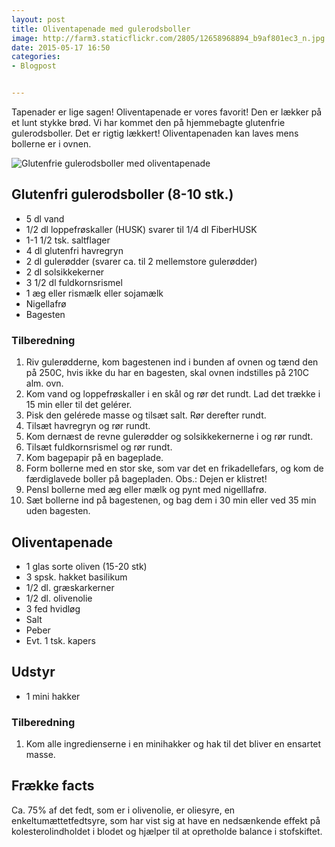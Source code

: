 ```yaml
---
layout: post
title: Oliventapenade med gulerodsboller
image: http://farm3.staticflickr.com/2805/12658968894_b9af801ec3_n.jpg
date: 2015-05-17 16:50
categories:
- Blogpost


---
```

Tapenader er lige sagen! Oliventapenade er vores favorit! Den er lækker på et lunt stykke brød. Vi har kommet den på hjemmebagte glutenfrie gulerodsboller. Det er rigtig lækkert!  Oliventapenaden kan laves mens bollerne er i ovnen. 

![Glutenfrie gulerodsboller med oliventapenade](http://farm3.staticflickr.com/2805/12658968894_b9af801ec3.jpg)


## Glutenfri gulerodsboller (8-10 stk.)
- 5 dl vand
- 1/2 dl loppefrøskaller (HUSK) svarer til 1/4 dl FiberHUSK
- 1-1 1/2 tsk. saltflager
- 4 dl glutenfri havregryn
- 2 dl gulerødder (svarer ca. til 2 mellemstore gulerødder)
- 2 dl solsikkekerner
- 3 1/2 dl fuldkornsrismel
- 1 æg eller rismælk eller sojamælk 
- Nigellafrø
- Bagesten



### Tilberedning
1. Riv gulerødderne, kom bagestenen ind i bunden af ovnen og tænd den på 250C, hvis ikke du har en bagesten, skal ovnen indstilles på 210C alm. ovn.
2. Kom vand og loppefrøskaller i en skål og rør det rundt. Lad det trække i 15 min eller til det gelérer.
3. Pisk den gelérede masse og tilsæt salt. Rør derefter rundt.
4. Tilsæt havregryn og rør rundt.
6. Kom dernæst de revne gulerødder og solsikkekernerne i og rør rundt.
7. Tilsæt fuldkornsrismel og rør rundt.
8. Kom bagepapir på en bageplade.
9. Form bollerne med en stor ske, som var det en frikadellefars, og kom de færdiglavede boller på bagepladen. Obs.: Dejen er klistret!
10. Pensl bollerne med æg eller mælk og pynt med nigelllafrø.
11. Sæt bollerne ind på bagestenen, og bag dem i 30 min eller ved 35 min uden bagesten.


## Oliventapenade
- 1 glas sorte oliven (15-20 stk)
- 3 spsk. hakket basilikum
- 1/2 dl. græskarkerner
- 1/2 dl. olivenolie
- 3 fed hvidløg
- Salt
- Peber
- Evt. 1 tsk. kapers

## Udstyr 
- 1 mini hakker

### Tilberedning
1. Kom alle ingredienserne i en minihakker og hak til det bliver
en ensartet masse.








## Frække facts
Ca. 75% af det fedt, som er i olivenolie, er oliesyre, en enkeltumættetfedtsyre,
som har vist sig at have en nedsænkende effekt på kolesterolindholdet i blodet
og hjælper til at opretholde balance i stofskiftet.
